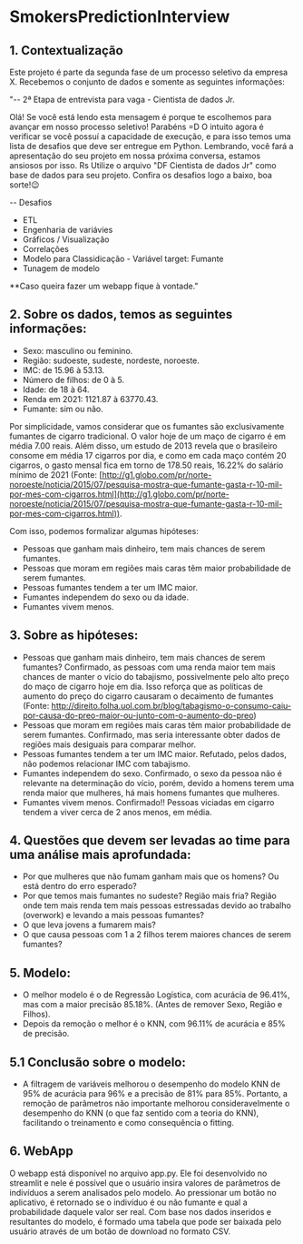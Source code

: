 # SmokersPredictionInterview

## 1. Contextualização
Este projeto é parte da segunda fase de um processo seletivo da empresa X. Recebemos o conjunto de dados e somente as seguintes informações:

"-- 2ª Etapa de entrevista para vaga - Cientista de dados Jr.

Olá! Se você está lendo esta mensagem é porque te escolhemos para avançar em nosso processo seletivo! Parabéns =D
O intuito agora é verificar se você possuí a capacidade de execução, e para isso temos uma lista de desafios que deve ser entregue em Python.
Lembrando, você fará a apresentação do seu projeto em nossa próxima conversa, estamos ansiosos por isso. Rs
Utilize o arquivo "DF Cientista de dados Jr" como base de dados para seu projeto.
Confira os desafios logo a baixo, boa sorte!😉

-- Desafios
- ETL
- Engenharia de variávies
- Gráficos / Visualização
- Correlações
- Modelo para Classidicação - Variável target: Fumante
- Tunagem de modelo

**Caso queira fazer um webapp fique à vontade."


## 2. Sobre os dados, temos as seguintes informações:

 - Sexo: masculino ou feminino.
 - Região: sudoeste, sudeste, nordeste, noroeste.
 - IMC: de 15.96 à 53.13.
 - Número de filhos: de 0 à 5.
 - Idade: de 18 à 64.
 - Renda em 2021: 1121.87 à 63770.43.
 - Fumante: sim ou não.

Por simplicidade, vamos considerar que os fumantes são exclusivamente fumantes de cigarro tradicional. O valor hoje de um maço de cigarro é em média 7.00 reais. Além disso, um estudo de 2013 revela que o brasileiro consome em média 17 cigarros por dia, e como em cada maço contém 20 cigarros, o gasto mensal fica em torno de 178.50 reais, 16.22% do salário mínimo de 2021 (Fonte: [http://g1.globo.com/pr/norte-noroeste/noticia/2015/07/pesquisa-mostra-que-fumante-gasta-r-10-mil-por-mes-com-cigarros.html](http://g1.globo.com/pr/norte-noroeste/noticia/2015/07/pesquisa-mostra-que-fumante-gasta-r-10-mil-por-mes-com-cigarros.html)).

Com isso, podemos formalizar algumas hipóteses:

- Pessoas que ganham mais dinheiro, tem mais chances de serem fumantes.
- Pessoas que moram em regiões mais caras têm maior probabilidade de serem fumantes.
- Pessoas fumantes tendem a ter um IMC maior.
- Fumantes independem do sexo ou da idade.
- Fumantes vivem menos.


## 3. Sobre as hipóteses:

- Pessoas que ganham mais dinheiro, tem mais chances de serem fumantes?
    Confirmado, as pessoas com uma renda maior tem mais chances de manter o vício do tabajismo, possivelmente pelo alto preço do maço de cigarro hoje em dia. Isso reforça que as políticas de aumento do preço do cigarro causaram o decaimento de fumantes (Fonte: http://direito.folha.uol.com.br/blog/tabagismo-o-consumo-caiu-por-causa-do-preo-maior-ou-junto-com-o-aumento-do-preo)
- Pessoas que moram em regiões mais caras têm maior probabilidade de serem fumantes.
    Confirmado, mas seria interessante obter dados de regiões mais desiguais para comparar melhor.
- Pessoas fumantes tendem a ter um IMC maior.
    Refutado, pelos dados, não podemos relacionar IMC com tabajismo.
- Fumantes independem do sexo.
    Confirmado, o sexo da pessoa não é relevante na determinação do vício, porém, devido a homens terem uma renda maior que mulheres, há mais homens fumantes que mulheres.
- Fumantes vivem menos.
    Confirmado!! Pessoas viciadas em cigarro tendem a viver cerca de 2 anos menos, em média.

## 4. Questões que devem ser levadas ao time para uma análise mais aprofundada:

- Por que mulheres que não fumam ganham mais que os homens? Ou está dentro do erro esperado?
- Por que temos mais fumantes no sudeste? Região mais fria? Região onde tem mais renda tem mais pessoas estressadas devido ao trabalho (overwork) e levando a mais pessoas fumantes?
- O que leva jovens a fumarem mais?
- O que causa pessoas com 1 a 2 filhos terem maiores chances de serem fumantes?

## 5. Modelo:
 - O melhor modelo é o de Regressão Logística, com acurácia de 96.41%, mas com a maior precisão 85.18%. (Antes de remover Sexo, Região e Filhos).
 - Depois da remoção o melhor é o KNN, com 96.11% de acurácia e 85% de precisão.

## 5.1 Conclusão sobre o modelo:
- A filtragem de variáveis melhorou o desempenho do modelo KNN de 95% de acurácia para 96% e a precisão de 81% para 85%. Portanto, a remoção de parâmetros não importante melhorou consideravelmente o desempenho do KNN (o que faz sentido com a teoria do KNN), facilitando o treinamento e como consequência o fitting.

## 6. WebApp
 O webapp está disponível no arquivo app.py. Ele foi desenvolvido no streamlit e nele é possível que o usuário insira valores de parâmetros de indivíduos a serem analisados pelo modelo. Ao pressionar um botão no aplicativo, é retornado se o indivíduo é ou não fumante e qual a probabilidade daquele valor ser real. Com base nos dados inseridos e resultantes do modelo, é formado uma tabela que pode ser baixada pelo usuário através de um botão de download no formato CSV.
